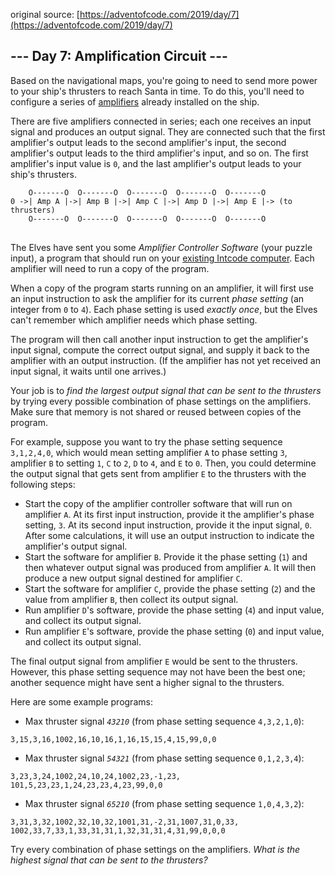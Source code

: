original source: [https://adventofcode.com/2019/day/7](https://adventofcode.com/2019/day/7)
## --- Day 7: Amplification Circuit ---
Based on the navigational maps, you're going to need to send more power to your ship's thrusters to reach Santa in time. To do this, you'll need to configure a series of [amplifiers](https://en.wikipedia.org/wiki/Amplifier) already installed on the ship.

There are five amplifiers connected in series; each one receives an input signal and produces an output signal.  They are connected such that the first amplifier's output leads to the second amplifier's input, the second amplifier's output leads to the third amplifier's input, and so on.  The first amplifier's input value is <code>0</code>, and the last amplifier's output leads to your ship's thrusters.

<pre>
<code>    O-------O  O-------O  O-------O  O-------O  O-------O
0 ->| Amp A |->| Amp B |->| Amp C |->| Amp D |->| Amp E |-> (to thrusters)
    O-------O  O-------O  O-------O  O-------O  O-------O
</code>
</pre>

The Elves have sent you some <em>Amplifier Controller Software</em> (your puzzle input), a program that should run on your [existing Intcode computer](5). Each amplifier will need to run a copy of the program.

When a copy of the program starts running on an amplifier, it will first use an input instruction to ask the amplifier for its current <em>phase setting</em> (an integer from <code>0</code> to <code>4</code>). Each phase setting is used <em>exactly once</em>, but the Elves can't remember which amplifier needs which phase setting.

The program will then call another input instruction to get the amplifier's input signal, compute the correct output signal, and supply it back to the amplifier with an output instruction. (If the amplifier has not yet received an input signal, it waits until one arrives.)

Your job is to <em>find the largest output signal that can be sent to the thrusters</em> by trying every possible combination of phase settings on the amplifiers. Make sure that memory is not shared or reused between copies of the program.

For example, suppose you want to try the phase setting sequence <code>3,1,2,4,0</code>, which would mean setting amplifier <code>A</code> to phase setting <code>3</code>, amplifier <code>B</code> to setting <code>1</code>, <code>C</code> to <code>2</code>, <code>D</code> to <code>4</code>, and <code>E</code> to <code>0</code>. Then, you could determine the output signal that gets sent from amplifier <code>E</code> to the thrusters with the following steps:


 - Start the copy of the amplifier controller software that will run on amplifier <code>A</code>. At its first input instruction, provide it the amplifier's phase setting, <code>3</code>.  At its second input instruction, provide it the input signal, <code>0</code>.  After some calculations, it will use an output instruction to indicate the amplifier's output signal.
 - Start the software for amplifier <code>B</code>. Provide it the phase setting (<code>1</code>) and then whatever output signal was produced from amplifier <code>A</code>. It will then produce a new output signal destined for amplifier <code>C</code>.
 - Start the software for amplifier <code>C</code>, provide the phase setting (<code>2</code>) and the value from amplifier <code>B</code>, then collect its output signal.
 - Run amplifier <code>D</code>'s software, provide the phase setting (<code>4</code>) and input value, and collect its output signal.
 - Run amplifier <code>E</code>'s software, provide the phase setting (<code>0</code>) and input value, and collect its output signal.

The final output signal from amplifier <code>E</code> would be sent to the thrusters. However, this phase setting sequence may not have been the best one; another sequence might have sent a higher signal to the thrusters.

Here are some example programs:


 - Max thruster signal <em><code>43210</code></em> (from phase setting sequence <code>4,3,2,1,0</code>):
<pre>
<code>3,15,3,16,1002,16,10,16,1,16,15,15,4,15,99,0,0</code>
</pre>

 - Max thruster signal <em><code>54321</code></em> (from phase setting sequence <code>0,1,2,3,4</code>):
<pre>
<code>3,23,3,24,1002,24,10,24,1002,23,-1,23,
101,5,23,23,1,24,23,23,4,23,99,0,0</code>
</pre>

 - Max thruster signal <em><code>65210</code></em> (from phase setting sequence <code>1,0,4,3,2</code>):
<pre>
<code>3,31,3,32,1002,32,10,32,1001,31,-2,31,1007,31,0,33,
1002,33,7,33,1,33,31,31,1,32,31,31,4,31,99,0,0,0</code>
</pre>


Try every combination of phase settings on the amplifiers.  <em>What is the highest signal that can be sent to the thrusters?</em>


